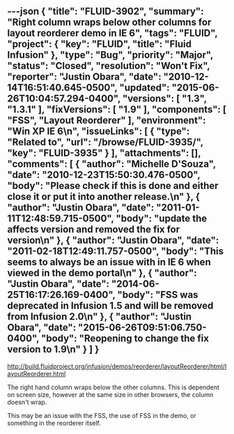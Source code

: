 ---json
{
  "title": "FLUID-3902",
  "summary": "Right column wraps below other columns for layout reorderer demo in IE 6",
  "tags": "FLUID",
  "project": {
    "key": "FLUID",
    "title": "Fluid Infusion"
  },
  "type": "Bug",
  "priority": "Major",
  "status": "Closed",
  "resolution": "Won't Fix",
  "reporter": "Justin Obara",
  "date": "2010-12-14T16:51:40.645-0500",
  "updated": "2015-06-26T10:04:57.294-0400",
  "versions": [
    "1.3",
    "1.3.1"
  ],
  "fixVersions": [
    "1.9"
  ],
  "components": [
    "FSS",
    "Layout Reorderer"
  ],
  "environment": "Win XP IE 6\n",
  "issueLinks": [
    {
      "type": "Related to",
      "url": "/browse/FLUID-3935/",
      "key": "FLUID-3935"
    }
  ],
  "attachments": [],
  "comments": [
    {
      "author": "Michelle D'Souza",
      "date": "2010-12-23T15:50:30.476-0500",
      "body": "Please check if this is done and either close it or put it into another release.\n"
    },
    {
      "author": "Justin Obara",
      "date": "2011-01-11T12:48:59.715-0500",
      "body": "update the affects version and removed the fix for version\n"
    },
    {
      "author": "Justin Obara",
      "date": "2011-02-18T12:49:11.757-0500",
      "body": "This seems to always be an issue with in IE 6 when viewed in the demo portal\n"
    },
    {
      "author": "Justin Obara",
      "date": "2014-06-25T16:17:26.169-0400",
      "body": "FSS was deprecated in Infusion 1.5 and will be removed from Infusion 2.0\n"
    },
    {
      "author": "Justin Obara",
      "date": "2015-06-26T09:51:06.750-0400",
      "body": "Reopening to change the fix version to 1.9\n"
    }
  ]
}
---
<http://build.fluidproject.org/infusion/demos/reorderer/layoutReorderer/html/layoutReorderer.html>

The right hand column wraps below the other columns. This is dependent on screen size, however at the same size in other browsers, the column doesn't wrap.&#x20;

This may be an issue with the FSS, the use of FSS in the demo, or something in the reorderer itself.

        